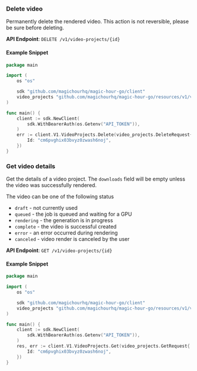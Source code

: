 
### Delete video <a name="delete"></a>

Permanently delete the rendered video. This action is not reversible, please be sure before deleting.

**API Endpoint**: `DELETE /v1/video-projects/{id}`

#### Example Snippet

```go
package main

import (
	os "os"

	sdk "github.com/magichourhq/magic-hour-go/client"
	video_projects "github.com/magichourhq/magic-hour-go/resources/v1/video_projects"
)

func main() {
	client := sdk.NewClient(
		sdk.WithBearerAuth(os.Getenv("API_TOKEN")),
	)
	err := client.V1.VideoProjects.Delete(video_projects.DeleteRequest{
		Id: "cm6pvghix03bvyz0zwash6noj",
	})
}

```

### Get video details <a name="get"></a>

Get the details of a video project. The `downloads` field will be empty unless the video was successfully rendered.

The video can be one of the following status
- `draft` - not currently used
- `queued` - the job is queued and waiting for a GPU
- `rendering` - the generation is in progress
- `complete` - the video is successful created
- `error` - an error occurred during rendering
- `canceled` - video render is canceled by the user


**API Endpoint**: `GET /v1/video-projects/{id}`

#### Example Snippet

```go
package main

import (
	os "os"

	sdk "github.com/magichourhq/magic-hour-go/client"
	video_projects "github.com/magichourhq/magic-hour-go/resources/v1/video_projects"
)

func main() {
	client := sdk.NewClient(
		sdk.WithBearerAuth(os.Getenv("API_TOKEN")),
	)
	res, err := client.V1.VideoProjects.Get(video_projects.GetRequest{
		Id: "cm6pvghix03bvyz0zwash6noj",
	})
}

```
